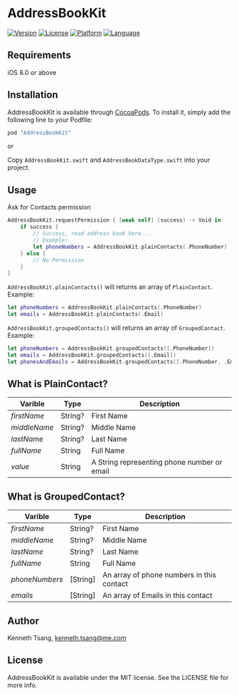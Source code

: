 # AddressBookKit

[![Version](https://img.shields.io/cocoapods/v/AddressBookKit.svg?style=flat)](http://cocoapods.org/pods/AddressBookKit)
[![License](https://img.shields.io/cocoapods/l/AddressBookKit.svg?style=flat)](http://cocoapods.org/pods/AddressBookKit)
[![Platform](https://img.shields.io/cocoapods/p/AddressBookKit.svg?style=flat)](http://cocoapods.org/pods/AddressBookKit)
[![Language](https://img.shields.io/badge/Language-Swift-orange.svg?style=flat)](http://cocoapods.org/pods/AddressBookKit)

## Requirements

iOS 8.0 or above

## Installation

AddressBookKit is available through [CocoaPods](http://cocoapods.org). To install
it, simply add the following line to your Podfile:

```ruby
pod "AddressBookKit"
```

or

Copy `AddressBookKit.swift` and `AddressBookDataType.swift` into your project.

## Usage

Ask for Contacts permission

```swift
AddressBookKit.requestPermission { [weak self] (success) -> Void in
	if success {
		// Success, read address book here...
		// Example:
		let phoneNumbers = AddressBookKit.plainContacts(.PhoneNumber)
	} else {
		// No Permission
	}
}
```

`AddressBookKit.plainContacts()` will returns an array of `PlainContact`. Example:

```swift
let phoneNumbers = AddressBookKit.plainContacts(.PhoneNumber)
let emails = AddressBookKit.plainContacts(.Email)
```

`AddressBookKit.groupedContacts()` will returns an array of `GroupedContact`. Example:

```swift
let phoneNumbers = AddressBookKit.groupedContacts([.PhoneNumber])
let emails = AddressBookKit.groupedContacts([.Email])
let phonesAndEmails = AddressBookKit.groupedContacts([.PhoneNumber, .Email])
```

## What is PlainContact?

Varible | Type | Description
--- | --- | ---
*firstName* | String? | First Name
*middleName* | String? | Middle Name
*lastName* | String? | Last Name
*fullName* | String | Full Name
*value* | String | A String representing phone number or email

## What is GroupedContact?

Varible | Type | Description
--- | --- | ---
*firstName* | String? | First Name
*middleName* | String? | Middle Name
*lastName* | String? | Last Name
*fullName* | String | Full Name
*phoneNumbers* | [String] | An array of phone numbers in this contact
*emails* | [String] | An array of Emails in this contact

## Author

Kenneth Tsang, kenneth.tsang@me.com

## License

AddressBookKit is available under the MIT license. See the LICENSE file for more info.
